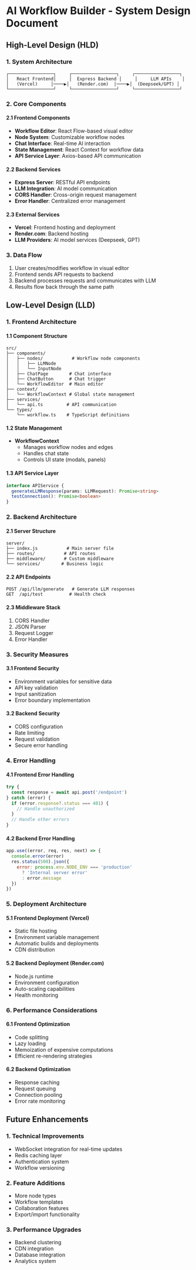 # AI Workflow Builder - System Design Document

## High-Level Design (HLD)

### 1. System Architecture
```
┌─────────────────┐     ┌─────────────────┐     ┌─────────────────┐
│   React Frontend│     │  Express Backend │     │     LLM APIs    │
│   (Vercel)     │────▶│   (Render.com)  │────▶│  (Deepseek/GPT) │
└─────────────────┘     └─────────────────┘     └─────────────────┘
```

### 2. Core Components

#### 2.1 Frontend Components
- **Workflow Editor**: React Flow-based visual editor
- **Node System**: Customizable workflow nodes
- **Chat Interface**: Real-time AI interaction
- **State Management**: React Context for workflow data
- **API Service Layer**: Axios-based API communication

#### 2.2 Backend Services
- **Express Server**: RESTful API endpoints
- **LLM Integration**: AI model communication
- **CORS Handler**: Cross-origin request management
- **Error Handler**: Centralized error management

#### 2.3 External Services
- **Vercel**: Frontend hosting and deployment
- **Render.com**: Backend hosting
- **LLM Providers**: AI model services (Deepseek, GPT)

### 3. Data Flow
1. User creates/modifies workflow in visual editor
2. Frontend sends API requests to backend
3. Backend processes requests and communicates with LLM
4. Results flow back through the same path

## Low-Level Design (LLD)

### 1. Frontend Architecture

#### 1.1 Component Structure
```
src/
├── components/
│   ├── nodes/           # Workflow node components
│   │   ├── LLMNode
│   │   └── InputNode
│   ├── ChatPage        # Chat interface
│   ├── ChatButton      # Chat trigger
│   └── WorkflowEditor  # Main editor
├── context/
│   └── WorkflowContext # Global state management
├── services/
│   └── api.ts         # API communication
└── types/
    └── workflow.ts    # TypeScript definitions
```

#### 1.2 State Management
- **WorkflowContext**
  - Manages workflow nodes and edges
  - Handles chat state
  - Controls UI state (modals, panels)

#### 1.3 API Service Layer
```typescript
interface APIService {
  generateLLMResponse(params: LLMRequest): Promise<string>
  testConnection(): Promise<boolean>
}
```

### 2. Backend Architecture

#### 2.1 Server Structure
```
server/
├── index.js           # Main server file
├── routes/           # API routes
├── middleware/       # Custom middleware
└── services/        # Business logic
```

#### 2.2 API Endpoints
```
POST /api/llm/generate   # Generate LLM responses
GET  /api/test          # Health check
```

#### 2.3 Middleware Stack
1. CORS Handler
2. JSON Parser
3. Request Logger
4. Error Handler

### 3. Security Measures

#### 3.1 Frontend Security
- Environment variables for sensitive data
- API key validation
- Input sanitization
- Error boundary implementation

#### 3.2 Backend Security
- CORS configuration
- Rate limiting
- Request validation
- Secure error handling

### 4. Error Handling

#### 4.1 Frontend Error Handling
```typescript
try {
  const response = await api.post('/endpoint')
} catch (error) {
  if (error.response?.status === 401) {
    // Handle unauthorized
  }
  // Handle other errors
}
```

#### 4.2 Backend Error Handling
```javascript
app.use((error, req, res, next) => {
  console.error(error)
  res.status(500).json({
    error: process.env.NODE_ENV === 'production' 
      ? 'Internal server error' 
      : error.message
  })
})
```

### 5. Deployment Architecture

#### 5.1 Frontend Deployment (Vercel)
- Static file hosting
- Environment variable management
- Automatic builds and deployments
- CDN distribution

#### 5.2 Backend Deployment (Render.com)
- Node.js runtime
- Environment configuration
- Auto-scaling capabilities
- Health monitoring

### 6. Performance Considerations

#### 6.1 Frontend Optimization
- Code splitting
- Lazy loading
- Memoization of expensive computations
- Efficient re-rendering strategies

#### 6.2 Backend Optimization
- Response caching
- Request queuing
- Connection pooling
- Error rate monitoring

## Future Enhancements

### 1. Technical Improvements
- WebSocket integration for real-time updates
- Redis caching layer
- Authentication system
- Workflow versioning

### 2. Feature Additions
- More node types
- Workflow templates
- Collaboration features
- Export/import functionality

### 3. Performance Upgrades
- Backend clustering
- CDN integration
- Database integration
- Analytics system
